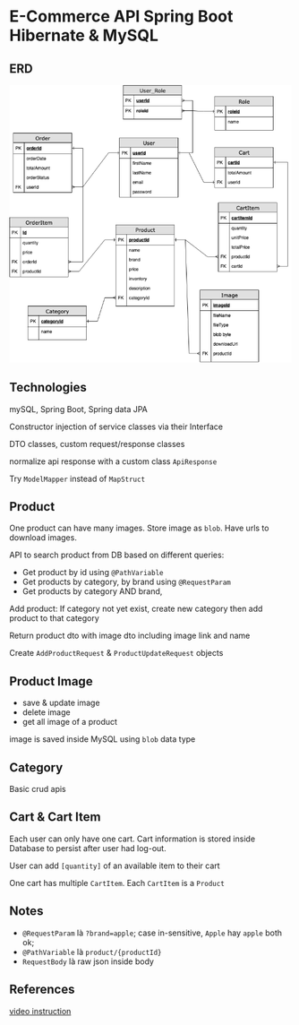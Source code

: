 # E-Commerce API Spring Boot Hibernate & MySQL

## ERD

![ERD Diagram](/screenshots/shopping-cart-erd.drawio.png "ERD Diagram")

## Technologies

mySQL, Spring Boot, Spring data JPA

Constructor injection of service classes via their Interface

DTO classes, custom request/response classes

normalize api response with a custom class `ApiResponse`

Try `ModelMapper` instead of `MapStruct`

## Product

One product can have many images. Store image as `blob`. Have urls to download images.

API to search product from DB based on different queries:

- Get product by id using `@PathVariable`
- Get products by category, by brand using `@RequestParam`
- Get products by category AND brand, 

Add product: If category not yet exist, create new category then add product to that category

Return product dto with image dto including image link and name

Create `AddProductRequest` & `ProductUpdateRequest` objects

## Product Image

- save & update image
- delete image
- get all image of a product

image is saved inside MySQL using `blob` data type

## Category

Basic crud apis

## Cart & Cart Item

Each user can only have one cart. Cart information is stored inside Database to persist after user had log-out. 

User can add `[quantity]` of an available item to their cart

One cart has multiple `CartItem`. Each `CartItem` is a `Product`

## Notes

- `@RequestParam` là `?brand=apple`; case in-sensitive, `Apple` hay `apple` both ok;
- `@PathVariable` là `product/{productId}`
- `RequestBody` là raw json inside body

## References

[video instruction](https://www.youtube.com/watch?v=oGhc5Z-WJSw)
